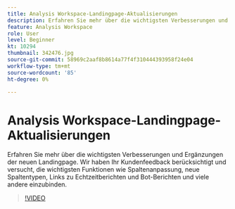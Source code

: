 ```yaml
---
title: Analysis Workspace-Landingpage-Aktualisierungen
description: Erfahren Sie mehr über die wichtigsten Verbesserungen und Ergänzungen der neuen Landingpage. Wir haben Ihr Kundenfeedback berücksichtigt und versucht, das auffälligste zu integrieren ... (Beschreibungen sollten zwischen 60 und 160 Zeichen lang sein)
feature: Analysis Workspace
role: User
level: Beginner
kt: 10294
thumbnail: 342476.jpg
source-git-commit: 58969c2aaf8b8614a77f4f310444393958f24e04
workflow-type: tm+mt
source-wordcount: '85'
ht-degree: 0%

---
```



# Analysis Workspace-Landingpage-Aktualisierungen

Erfahren Sie mehr über die wichtigsten Verbesserungen und Ergänzungen der neuen Landingpage. Wir haben Ihr Kundenfeedback berücksichtigt und versucht, die wichtigsten Funktionen wie Spaltenanpassung, neue Spaltentypen, Links zu Echtzeitberichten und Bot-Berichten und viele andere einzubinden.

>[!VIDEO](https://video.tv.adobe.com/v/342476/?quality=12&learn=on)

